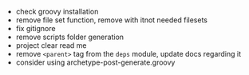 - check groovy installation
- remove file set function, remove with itnot needed filesets
- fix gitignore
- remove scripts folder generation
- project clear read me
- remove `<parent>` tag from the `deps` module, update docs regarding it
- consider using archetype-post-generate.groovy
